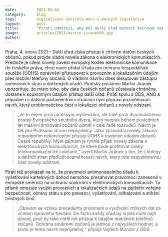 ```yaml
---
date:         2021-02-04
category:     blog
tags:         digitalizace kontrola-moci-a-mocných legislativa
layout:       post
title:        "Piráti odmítají, aby měl další úřad možnost šmírovat mobilní telefony občanů"
image:        articles/2021/martin-jiranek00.jpg
author:       
---
```



Praha, 4. února 2021 – Další úřad získá přístup k citlivým datům českých občanů, pokud projde vládní novela zákona o elektronických komunikacích. Přestože je cílem novely zavést evropský Kodex elektronické komunikace do českého práva, chce navíc přidat Úřadu pro ochranu hospodářské soutěže (ÚOHS) oprávnění přistupovat k provozním a lokalizačním údajům přes mobilní telefony občanů. O vládním návrhu dnes diskutovali zástupci sněmovních stran a dotčených úřadů. Pirátský poslanec Martin Jiránek upozorňuje, že místo toho, aby data českých občanů zůstávala chráněna, dostane k soukromým údajům přístup další úřad. Piráti spolu s ODS, ANO a případně i s dalšími parlamentními stranami nyní připraví pozměňovací návrh, který problematickou část o lokalizaci občanů z novely odstraní. 

> „Je to nejen proti pirátským myšlenkám, ale také proti dlouhodobému postoji Evropského soudního dvora, který naopak během posledních let masivní šmírování občanů odmítl v celé řadě rozsudků. Návrh je tak pro Pirátskou stranu nepřijatelný. Jako zpravodaj novely zákona nepodpořím nekoncepční přístup ÚOHS k osobním údajům občanů České republiky. Mým zájmem je rychlé přijetí novely zákona o elektronických komunikacích, ze které bude profitovat český telekomunikační trh i občané,“ uvedl Martin Jiránek s tím, že s kolegy s dalších stran předloží pozměňovací návrh, který tuto nesystémovou část novely odstraní. 

Piráti též poukázali na to, že pravomoci antimonopolního úřadu k vyšetřování kartelových dohod nemohou přesahovat pravomoci zanesené v evropské směrnici na ochranu soukromí v elektronických komunikacích. Ta přísně omezuje využití provozních a lokalizačních údajů na zajištění veřejné bezpečnosti, obrany státu a pro prevenci, vyšetřování, odhalování a stíhání trestných činů. 

> „Obávám se vzniku precedentu prolomení a využívání citlivých dat za účelem správního trestání. De facto každý úřad by si pak mohl najít důvod, proč by také chtěl mít přístup k údajům mobilních telefonů občanů. Ochrana soukromí občanů je jednou z nejvyšších hodnot, a proto je tento návrh nepřijatelný,“ připojil Vojtěch Munzar z ODS.
